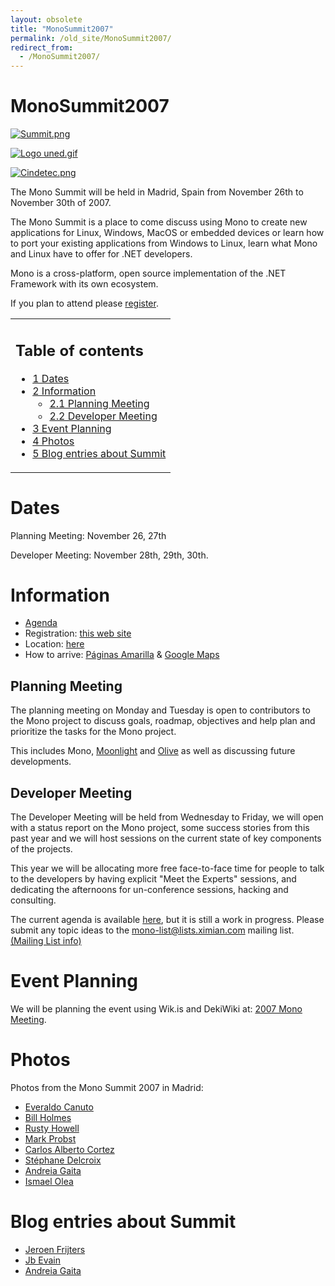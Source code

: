 ```yaml
---
layout: obsolete
title: "MonoSummit2007"
permalink: /old_site/MonoSummit2007/
redirect_from:
  - /MonoSummit2007/
---
```


MonoSummit2007
==============

[![Summit.png]({{site.github.url}}/old_site/images/4/42/Summit.png)]({{site.github.url}}/old_site/images/4/42/Summit.png)

[![Logo uned.gif]({{site.github.url}}/old_site/images/e/e1/Logo_uned.gif)]({{site.github.url}}/old_site/images/e/e1/Logo_uned.gif)

[![Cindetec.png]({{site.github.url}}/old_site/images/8/86/Cindetec.png)]({{site.github.url}}/old_site/images/8/86/Cindetec.png)

 The Mono Summit will be held in Madrid, Spain from November 26th to November 30th of 2007.

The Mono Summit is a place to come discuss using Mono to create new applications for Linux, Windows, MacOS or embedded devices or learn how to port your existing applications from Windows to Linux, learn what Mono and Linux have to offer for .NET developers.

Mono is a cross-platform, open source implementation of the .NET Framework with its own ecosystem.

If you plan to attend please [register](http://www.whyfloss.com/en/summit/mono07/).

<table>
<col width="100%" />
<tbody>
<tr class="odd">
<td align="left"><h2>Table of contents</h2>
<ul>
<li><a href="#dates">1 Dates</a></li>
<li><a href="#information">2 Information</a>
<ul>
<li><a href="#planning-meeting">2.1 Planning Meeting</a></li>
<li><a href="#developer-meeting">2.2 Developer Meeting</a></li>
</ul></li>
<li><a href="#event-planning">3 Event Planning</a></li>
<li><a href="#photos">4 Photos</a></li>
<li><a href="#blog-entries-about-summit">5 Blog entries about Summit</a></li>
</ul></td>
</tr>
</tbody>
</table>

Dates
=====

Planning Meeting: November 26, 27th

Developer Meeting: November 28th, 29th, 30th.

Information
===========

-   [Agenda]({{site.github.url}}/old_site/Mono_Summit_2007_Schedule "Mono Summit 2007 Schedule")
-   Registration: [this web site](http://www.whyfloss.com/en/summit/mono07/)
-   Location: [here](http://www.whyfloss.com/en/summit/mono07/location)
-   How to arrive: [Páginas Amarilla](http://engcallejero.paginasamarillas.es/flash/mapa.asp?ciudad=MADRID&x=-6415&y=5404&l1=28012,%20MADRID&l2=Calle%20Tribulete,%2014&t_act=&radio=1000&Ops=Vacio&idCalle=6349&localidadgis=MADRID&idioma=eng&site=callejero) & [Google Maps](http://maps.google.com/maps?f=q&hl=en&geocode=&time=&date=&ttype=&q=+c%2F+Tribulete,+14,+Madrid&sll=37.0625,-95.677068&sspn=30.406222,63.896484&ie=UTF8&ll=40.408317,-3.70295&spn=0.007124,0.0156&z=16&iwloc=addr&om=1)

Planning Meeting
----------------

The planning meeting on Monday and Tuesday is open to contributors to the Mono project to discuss goals, roadmap, objectives and help plan and prioritize the tasks for the Mono project.

This includes Mono, [Moonlight]({{site.github.url}}/old_site/Moonlight "Moonlight") and [Olive]({{site.github.url}}/old_site/Olive "Olive") as well as discussing future developments.

Developer Meeting
-----------------

The Developer Meeting will be held from Wednesday to Friday, we will open with a status report on the Mono project, some success stories from this past year and we will host sessions on the current state of key components of the projects.

This year we will be allocating more free face-to-face time for people to talk to the developers by having explicit "Meet the Experts" sessions, and dedicating the afternoons for un-conference sessions, hacking and consulting.

The current agenda is available [here]({{site.github.url}}/old_site/Mono_Summit_2007_Schedule "Mono Summit 2007 Schedule"), but it is still a work in progress. Please submit any topic ideas to the mono-list@lists.ximian.com mailing list. [(Mailing List info)]({{site.github.url}}/old_site/Mailing_Lists "Mailing Lists")

Event Planning
==============

We will be planning the event using Wik.is and DekiWiki at: [2007 Mono Meeting](http://mono.wik.is/2007_Mono-Meeting).

Photos
======

Photos from the Mono Summit 2007 in Madrid:

-   [Everaldo Canuto](http://picasaweb.google.com/everaldo.canuto/MonoSummit2007)
-   [Bill Holmes](http://www.flickr.com/photos/21614788@N04/sets/72157603394213143/)
-   [Rusty Howell](http://picasaweb.google.com/rustyhowell/MonoSummit2007)
-   [Mark Probst](http://www.flickr.com/photos/schani/sets/72157603407199853/)
-   [Carlos Alberto Cortez](http://www.flickr.com/photos/calberto/sets/72157603394825257/)
-   [Stéphane Delcroix](http://picasaweb.google.com/sdelcroix/MonoSummit07)
-   [Andreia Gaita](http://picasaweb.google.com/shana.ufie/MonoSummitMadrid2007)
-   [Ismael Olea](http://www.flickr.com/photos/ismaelolea/sets/72157603692352423/)

Blog entries about Summit
=========================

-   [Jeroen Frijters](http://weblog.ikvm.net/PermaLink.aspx?guid=fe8612d8-8968-4a93-a589-d529b3eb56af)
-   [Jb Evain](http://evain.net/blog/articles/2007/12/02/mono-meeting-2007)
-   [Andreia Gaita](http://worldofcoding.blogspot.com/2007/12/there-and-back-again-mono-summit-2007.html)


